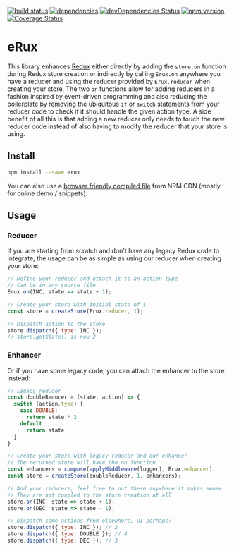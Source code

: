 [![build status](https://img.shields.io/travis/erux/erux/master.svg?style=flat-square)](https://travis-ci.org/erux/erux) 
[![dependencies](https://david-dm.org/erux/erux.svg)](https://david-dm.org/erux/erux)
[![devDependencies Status](https://david-dm.org/erux/erux/dev-status.svg)](https://david-dm.org/erux/erux?type=dev)
[![npm version](https://img.shields.io/npm/v/erux.svg?style=flat-square)](https://www.npmjs.com/package/erux)
[![Coverage Status](https://coveralls.io/repos/github/erux/erux/badge.svg?branch=master)](https://coveralls.io/github/erux/erux?branch=master)

# eRux

This library enhances [Redux](https://github.com/reactjs/redux) either directly by adding the `store.on` function during Redux store creation or indirectly by calling `Erux.on` anywhere you have a reducer and using the reducer provided by `Erux.reducer` when creating your store. The two `on` functions allow for adding reducers in a fashion inspired by event-driven programming and also reducing the boilerplate by removing the ubiquitous `if` or `switch` statements from your reducer code to check if it should handle the given action type. A side benefit of all this is that adding a new reducer only needs to touch the new reducer code instead of also having to modify the reducer that your store is using.

## Install

```bash
npm install --save erux
```

You can also use a [browser friendly compiled file](https://npmcdn.com/erux@latest/dist/erux.js) from NPM CDN (mostly for online demo / snippets).


## Usage

### Reducer

If you are starting from scratch and don't have any legacy Redux code to integrate, the usage can be as simple as using our reducer when creating your store:
```js
// Define your reducer and attach it to an action type
// Can be in any source file
Erux.on(INC, state => state + 1);

// Create your store with initial state of 1
const store = createStore(Erux.reducer, 1);

// Dispatch action to the store
store.dispatch({ type: INC });
// store.getState() is now 2
```

### Enhancer

Or if you have some legacy code, you can attach the enhancer to the store instead:
```js
// Legacy reducer
const doubleReducer = (state, action) => {
  switch (action.type) {
    case DOUBLE:
      return state * 2
    default:
      return state
  }
}

// Create your store with legacy reducer and our enhancer
// The returned store will have the on function
const enhancers = compose(applyMiddleware(logger), Erux.enhancer);
const store = createStore(doubleReducer, 1, enhancers);

// Add your reducers, feel free to put these anywhere it makes sense
// They are not coupled to the store creation at all
store.on(INC, state => state + 1);
store.on(DEC, state => state - 1);

// Dispatch some actions from elsewhere, UI perhaps?
store.dispatch({ type: INC }); // 2
store.dispatch({ type: DOUBLE }); // 4
store.dispatch({ type: DEC }); // 3
```
